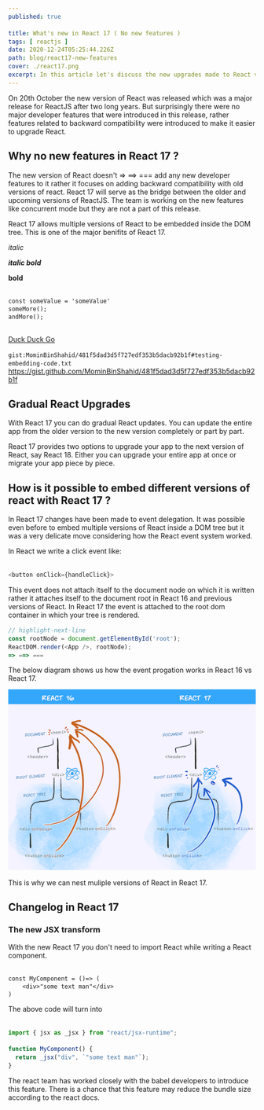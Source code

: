 ```yaml
---
published: true

title: What's new in React 17 ( No new features )
tags: [ reactjs ]
date: 2020-12-24T05:25:44.226Z
path: blog/react17-new-features
cover: ./react17.png
excerpt: In this article let's discuss the new upgrades made to React v17.0 that were released on October 20, 2020. React 17 has no new developer features added to it rather it has features added for backward compatibility.
---
```


On 20th October the new version of React was released which was a major release for ReactJS after two long years. But surprisingly there were no major developer features that were introduced in this release, rather features related to backward compatibility were introduced to make it easier to upgrade React.

## Why no new features in React 17 ?

The new version of React doesn't => ==> === add any new developer features to it rather it focuses on adding backward compatibility with old versions of react. React 17 will serve as the bridge between the older and upcoming versions of ReactJS. The team is working on the new features like concurrent mode but they are not a part of this release.

React 17 allows multiple versions of React to be embedded inside the DOM tree. This is one of the major benifits of React 17.

*italic*

***italic bold***

**bold**

<pre class="language-jsx" data-line=2>
<code>
const someValue = 'someValue'
someMore();
andMore();
</code>
</pre>

[Duck Duck Go](https://duckduckgo.com)

<script src="https://gist.github.com/MominBinShahid/481f5dad3d5f727edf353b5dacb92b1f.js"></script>
<script src="https://gist.github.com/MominBinShahid/481f5dad3d5f727edf353b5dacb92b1f.js"></script>
`gist:MominBinShahid/481f5dad3d5f727edf353b5dacb92b1f#testing-embedding-code.txt`
<https://gist.github.com/MominBinShahid/481f5dad3d5f727edf353b5dacb92b1f>

## Gradual React Upgrades

With React 17 you can do gradual React updates. You can update the entire app from the older version to the new version completely or part by part.

React 17 provides two options to upgrade your app to the next version of React, say React 18. Either you can upgrade your entire app at once or migrate your app piece by piece.

## How is it possible to embed different versions of react with React 17 ?

In React 17 changes have been made to event delegation. It was possible even before to embed multiple versions of React inside a DOM tree but it was a very delicate move considering how the React event system worked.

In React we write a click event like:

```javascript

<button onClick={handleClick}>

```

This event does not attach itself to the document node on which it is written rather it attaches itself to the document root in React 16 and previous versions of React. In React 17 the event is attached to the root dom container in which your tree is rendered. 

```javascript
// highlight-next-line
const rootNode = document.getElementById('root'); 
ReactDOM.render(<App />, rootNode);
=> ==> ===
```

The below diagram shows us how the event progation works in React 16 vs React 17.

![](./react_17_delegation.png)

This is why we can nest muliple versions of React in React 17.

## Changelog in React 17

### The new JSX transform

With the new React 17 you don't need to import React while writing a React component.

```javascript{1-2}{numberLines: true}

const MyComponent = ()=> (
    <div>"some text man"</div>
)

```

The above code will turn into 

```javascript

import { jsx as _jsx } from "react/jsx-runtime";

function MyComponent() {
  return _jsx("div", `"some text man"`);
}

```

The react team has worked closely with the babel developers to introduce this feature. There is a chance that this feature may reduce the bundle size according to the react docs.